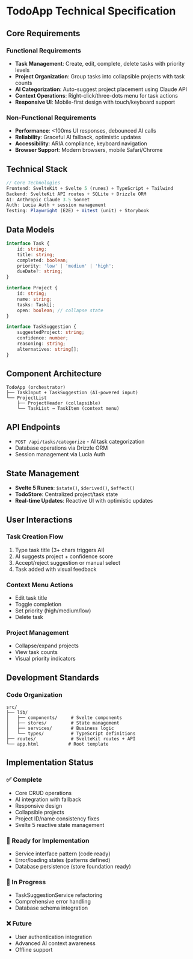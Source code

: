 # TodoApp Technical Specification

## Core Requirements

### Functional Requirements

- **Task Management**: Create, edit, complete, delete tasks with priority levels
- **Project Organization**: Group tasks into collapsible projects with task counts
- **AI Categorization**: Auto-suggest project placement using Claude API
- **Context Operations**: Right-click/three-dots menu for task actions
- **Responsive UI**: Mobile-first design with touch/keyboard support

### Non-Functional Requirements

- **Performance**: <100ms UI responses, debounced AI calls
- **Reliability**: Graceful AI fallback, optimistic updates
- **Accessibility**: ARIA compliance, keyboard navigation
- **Browser Support**: Modern browsers, mobile Safari/Chrome

## Technical Stack

```typescript
// Core Technologies
Frontend: SvelteKit + Svelte 5 (runes) + TypeScript + Tailwind
Backend: SvelteKit API routes + SQLite + Drizzle ORM
AI: Anthropic Claude 3.5 Sonnet
Auth: Lucia Auth + session management
Testing: Playwright (E2E) + Vitest (unit) + Storybook
```

## Data Models

```typescript
interface Task {
	id: string;
	title: string;
	completed: boolean;
	priority: 'low' | 'medium' | 'high';
	dueDate?: string;
}

interface Project {
	id: string;
	name: string;
	tasks: Task[];
	open: boolean; // collapse state
}

interface TaskSuggestion {
	suggestedProject: string;
	confidence: number;
	reasoning: string;
	alternatives: string[];
}
```

## Component Architecture

```
TodoApp (orchestrator)
├── TaskInput + TaskSuggestion (AI-powered input)
└── ProjectList
    ├── ProjectHeader (collapsible)
    └── TaskList → TaskItem (context menu)
```

## API Endpoints

- `POST /api/tasks/categorize` - AI task categorization
- Database operations via Drizzle ORM
- Session management via Lucia Auth

## State Management

- **Svelte 5 Runes**: `$state()`, `$derived()`, `$effect()`
- **TodoStore**: Centralized project/task state
- **Real-time Updates**: Reactive UI with optimistic updates

## User Interactions

### Task Creation Flow

1. Type task title (3+ chars triggers AI)
2. AI suggests project + confidence score
3. Accept/reject suggestion or manual select
4. Task added with visual feedback

### Context Menu Actions

- Edit task title
- Toggle completion
- Set priority (high/medium/low)
- Delete task

### Project Management

- Collapse/expand projects
- View task counts
- Visual priority indicators

## Development Standards

### Code Organization

```
src/
├── lib/
│   ├── components/     # Svelte components
│   ├── stores/         # State management
│   ├── services/       # Business logic
│   └── types/          # TypeScript definitions
├── routes/             # SvelteKit routes + API
└── app.html           # Root template
```

## Implementation Status

### ✅ Complete
- Core CRUD operations
- AI integration with fallback
- Responsive design
- Collapsible projects
- Project ID/name consistency fixes
- Svelte 5 reactive state management

### 🔄 Ready for Implementation
- Service interface pattern (code ready)
- Error/loading states (patterns defined)
- Database persistence (store foundation ready)

### 🔄 In Progress
- TaskSuggestionService refactoring
- Comprehensive error handling
- Database schema integration

### ❌ Future
- User authentication integration
- Advanced AI context awareness
- Offline support
